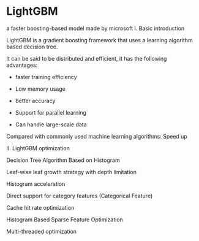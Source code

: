 # LightGBM
a faster boosting-based model made by microsoft
I. Basic introduction

LightGBM is a gradient boosting framework that uses a learning algorithm based decision tree.

It can be said to be distributed and efficient, it has the following advantages:

- faster training efficiency

- Low memory usage

- better accuracy

- Support for parallel learning

- Can handle large-scale data

Compared with commonly used machine learning algorithms: Speed up

II. LightGBM optimization

Decision Tree Algorithm Based on Histogram

Leaf-wise leaf growth strategy with depth limitation

Histogram acceleration

Direct support for category features (Categorical Feature)

Cache hit rate optimization

Histogram Based Sparse Feature Optimization

Multi-threaded optimization
